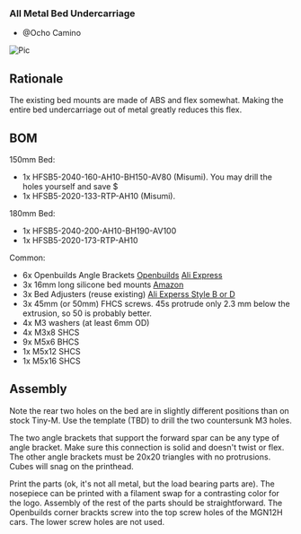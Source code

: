 ### All Metal Bed Undercarriage

- @Ocho Camino

![Pic](https://github.com/gsl12/Tiny-M/blob/master/usermods/all_metal_bed_undercarriage/images/150.png)

## Rationale
The existing bed mounts are made of ABS and flex somewhat.   Making the entire bed undercarriage out of metal greatly reduces this flex.

## BOM

150mm Bed:
- 1x HFSB5-2040-160-AH10-BH150-AV80 (Misumi).   You may drill the holes yourself and save $
- 1x HFSB5-2020-133-RTP-AH10 (Misumi). 

180mm Bed:
- 1x HFSB5-2040-200-AH10-BH190-AV100
- 1x HFSB5-2020-173-RTP-AH10

Common:
- 6x Openbuilds Angle Brackets [Openbuilds](https://openbuildspartstore.com/black-angle-corner-connector/) [Ali Express](https://www.aliexpress.com/item/32899575950.html)
- 3x 16mm long silicone bed mounts [Amazon](https://smile.amazon.com/dp/B07RZKF8MB?psc=1&ref=ppx_yo2_dt_b_product_details)
- 3x Bed Adjusters (reuse existing) [Ali Experss Style B or D](https://www.aliexpress.com/item/4000421280308.html)
- 3x 45mm (or 50mm) FHCS screws.  45s protrude only 2.3 mm below the extrusion, so 50 is probably better.
- 4x M3 washers (at least 6mm OD)
- 4x M3x8 SHCS
- 9x M5x6 BHCS
- 1x M5x12 SHCS
- 1x M5x16 SHCS

## Assembly

Note the rear two holes on the bed are in slightly different positions than on stock Tiny-M.   Use the template (TBD) to drill the two countersunk M3 holes.   

The two angle brackets that support the forward spar can be any type of angle bracket.  Make sure this connection is solid and doesn't twist or flex.   The other angle brackets must be 20x20 triangles with no protrusions.  Cubes will snag on the printhead.  

Print the parts (ok, it's not all metal, but the load bearing parts are).  The nosepiece can be printed with a filament swap for a contrasting color for the logo.   Assembly of the rest of the parts should be straightforward.   The Openbuilds corner brackts screw into the top screw holes of the MGN12H cars.  The lower screw holes are not used.
